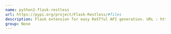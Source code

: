 ```yaml
---
name: python2-flask-restless
url: https://pypi.org/project/Flask-Restless/#files
description: Flask extension for easy ReSTful API generation. URL : https://pypi.org/project/Flask-Restless/#files Groups : None
group: None
---
```

